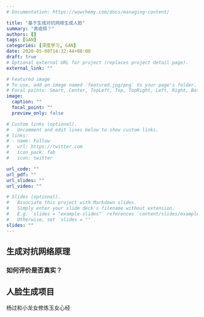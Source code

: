 ```yaml
---
# Documentation: https://wowchemy.com/docs/managing-content/

title: "基于生成对抗网络生成人脸"
summary: "真或假？"
authors: []
tags: [GAN]
categories: [深度学习, GAN]
date: 2020-05-08T14:32:44+08:00
draft: true
# Optional external URL for project (replaces project detail page).
external_link: ""

# Featured image
# To use, add an image named `featured.jpg/png` to your page's folder.
# Focal points: Smart, Center, TopLeft, Top, TopRight, Left, Right, BottomLeft, Bottom, BottomRight.
image:
  caption: ""
  focal_point: ""
  preview_only: false

# Custom links (optional).
#   Uncomment and edit lines below to show custom links.
# links:
# - name: Follow
#   url: https://twitter.com
#   icon_pack: fab
#   icon: twitter

url_code: ""
url_pdf: ""
url_slides: ""
url_video: ""

# Slides (optional).
#   Associate this project with Markdown slides.
#   Simply enter your slide deck's filename without extension.
#   E.g. `slides = "example-slides"` references `content/slides/example-slides.md`.
#   Otherwise, set `slides = ""`.
slides: ""
---
```


## 生成对抗网络原理
### 如何评价是否真实？
## 人脸生成项目
杨过和小龙女修炼玉女心经